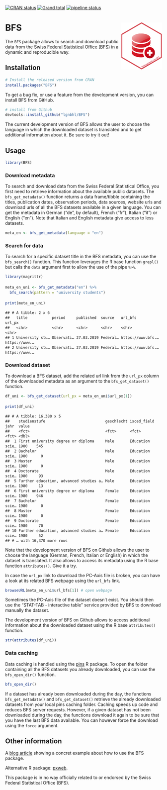<!-- badges: start -->
[![CRAN
status](https://www.r-pkg.org/badges/version/BFS)](https://CRAN.R-project.org/package=BFS)
[![Grand
total](http://cranlogs.r-pkg.org/badges/grand-total/BFS)](https://cran.r-project.org/package=BFS)
[![pipeline
status](https://gitlab.com/lgnbhl/BFS/badges/master/pipeline.svg)](https://gitlab.com/lgnbhl/BFS/pipelines)
<!-- badges: end -->

BFS <img src="man/figures/logo.png" align="right" />
====================================================

The `BFS` package allows to search and download public data from the
<a href="https://www.bfs.admin.ch/bfs/en/home/statistics/catalogues-databases/data.html" target="_blank">Swiss Federal Statistical Office (BFS)</a>
in a dynamic and reproducible way.

Installation
------------

``` r
# Install the released version from CRAN
install.packages("BFS")
```

To get a bug fix, or use a feature from the development version, you can
install BFS from GitHub.

``` r
# install from Github
devtools::install_github("lgnbhl/BFS")
```

The current development version of BFS allows the user to choose the
language in which the downloaded dataset is translated and to get
additional information about it. Be sure to try it out!

Usage
-----

``` r
library(BFS)
```

### Download metadata

To search and download data from the Swiss Federal Statistical Office,
you first need to retrieve information about the available public
datasets. The `bfs_get_metadata()` function returns a data frame/tibble
containing the titles, publication dates, observation periods, data
sources, website urls and download urls of all the BFS datasets
available in a given language. You can get the metadata in German (“de”,
by default), French (“fr”), Italian (“it”) or English (“en”). Note that
Italian and English metadata give access to less datasets.

``` r
meta_en <- bfs_get_metadata(language = "en")
```

### Search for data

To search for a specific dataset title in the BFS metadata, you can use
the `bfs_search()` function. This function leverages the R base function
`grepl()` but calls the `data` argument first to allow the use of the
pipe `%>%`.

``` r
library(magrittr)

meta_en_uni <- bfs_get_metadata("en") %>%
  bfs_search(pattern = "university students")

print(meta_en_uni)
```

    ## # A tibble: 2 x 6
    ##   title           period     published  source   url_bfs           url_px       
    ##   <chr>           <chr>      <chr>      <chr>    <chr>             <chr>        
    ## 1 University stu… Observati… 27.03.2019 Federal… https://www.bfs.… https://www.…
    ## 2 University stu… Observati… 27.03.2019 Federal… https://www.bfs.… https://www.…

### Download dataset

To download a BFS dataset, add the related url link from the `url_px`
column of the downloaded metadata as an argument to the
`bfs_get_dataset()` function.

``` r
df_uni <- bfs_get_dataset(url_px = meta_en_uni$url_px[1])

print(df_uni)
```

    ## # A tibble: 16,380 x 5
    ##    studienstufe                           geschlecht isced_field     jahr  value
    ##    <fct>                                  <fct>      <fct>           <fct> <dbl>
    ##  1 First university degree or diploma     Male       Education scie… 1980    545
    ##  2 Bachelor                               Male       Education scie… 1980      0
    ##  3 Master                                 Male       Education scie… 1980      0
    ##  4 Doctorate                              Male       Education scie… 1980     93
    ##  5 Further education, advanced studies a… Male       Education scie… 1980     13
    ##  6 First university degree or diploma     Female     Education scie… 1980    946
    ##  7 Bachelor                               Female     Education scie… 1980      0
    ##  8 Master                                 Female     Education scie… 1980      0
    ##  9 Doctorate                              Female     Education scie… 1980     70
    ## 10 Further education, advanced studies a… Female     Education scie… 1980     52
    ## # … with 16,370 more rows

Note that the development version of BFS on Github allows the user to
choose the language (German, French, Italian or English) in which the
dataset is translated. It also allows to access its metadata using the R
base function `attributes()`. Give it a try.

In case the `url_px` link to download the PC-Axis file is broken, you
can have a look at its related BFS webpage using the `url_bfs` link.

``` r
browseURL(meta_en_uni$url_bfs[1]) # open webpage
```

Sometimes the PC-Axis file of the dataset doesn’t exist. You should then
use the “STAT-TAB - interactive table” service provided by BFS to
download manually the dataset.

The development version of BFS on Github allows to access additional
information about the downloaded dataset using the R base `attributes()`
function.

``` r
str(attributes(df_uni))
```

### Data caching

Data caching is handled using the [pins](https://pins.rstudio.com/) R
package. To open the folder containing all the BFS datasets you already
downloaded, you can use the `bfs_open_dir()` function.

``` r
bfs_open_dir()
```

If a dataset has already been downloaded during the day, the functions
`bfs_get_metadata()` and `bfs_get_dataset()` retrieve the already
downloaded datasets from your local pins caching folder. Caching speeds
up code and reduces BFS server requests. However, if a given dataset has
not been downloaded during the day, the functions download it again to
be sure that you have the last BFS data available. You can however force
the download using the `force` argument.

Other information
-----------------

A [blog article](https://felixluginbuhl.com/blog/2019/11/07/swiss-data)
showing a concret example about how to use the BFS package.

Alternative R package:
<a href="https://github.com/rOpenGov/pxweb" target="_blank">pxweb</a>.

This package is in no way officially related to or endorsed by the Swiss
Federal Statistical Office (BFS).
